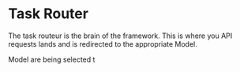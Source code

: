 # Task Router

The task routeur is the brain of the framework. This is where you API requests lands and is redirected to the appropriate Model.



Model are being selected t
